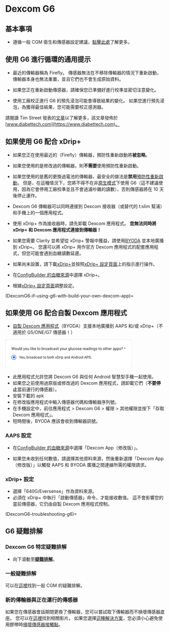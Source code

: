 # Dexcom G6

## 基本事項

-   遵循一般 CGM 衛生和傳感器設定建議，[點擊此處](../Hardware/GeneralCGMRecommendation.md)了解更多。

## 使用 G6 進行循環的通用提示

- 最近的傳輸器稱為 Firefly。 傳感器無法在不移除傳輸器的情況下重新啟動，傳輸器本身也無法重置，並且它們也不會生成原始資料。

- 如果您正在重新啟動傳感器，請確保您已準備好進行校準並密切注意變化。

- 使用工廠校正進行 G6 的預先浸泡可能會導致結果的變化。 如果您進行預先浸泡，為獲得最佳結果，您可能需要校正感測器。

請閱讀 Tim Street 發表的[文章](https://www.diabettech.com/artificial-pancreas/diy-looping-and-cgm/)以了解更多，該文章發佈於[www.diabettech.com](https://www.diabettech.com)。

## 如果使用 G6 配合 xDrip+

- 如果您正在使用最近的（Firefly）傳輸器，預防性重新啟動將**被忽略**。
- 如果您使用的是修改過的傳輸器，則**不需要**使用預防性重新啟動。
-   如果您使用的是舊的更換過電池的傳輸器，最安全的做法是**禁用**[預防性重新啟動](https://navid200.github.io/xDrip/docs/Preemptive-Restart.html)。 但是，在這種情況下，您將不得不在非[原生模式](https://navid200.github.io/xDrip/docs/Native-Algorithm.html)下使用 G6（這不建議使用，因為它會停用工廠校準並且不會過濾吵雜的讀數），否則傳感器將在 10 天後停止運作。
-   Dexcom G6 傳輸器可以同時連接到 Dexcom 接收器（或替代的 t:slim 幫浦）和手機上的一個應用程式。
-   使用 xDrip+ 作為接收器時，請先卸載 Dexcom 應用程式。 **您無法同時將 xDrip+ 和 Dexcom 應用程式連接到傳輸器！**
-   如果您需要 Clarity 並希望從 xDrip+ 警報中獲益，請使用[BYODA](DexcomG6-if-using-g6-with-build-your-own-dexcom-app) 並本地廣播到 xDrip+。 您還可以將 xDrip+ 用作官方 Dexcom 應用程式的配套應用程式，但您可能會遇到血糖讀數延遲。
-   如果尚未設置，請下載[xDrip+](https://github.com/NightscoutFoundation/xDrip)並按照[xDrip+ 設定頁面](../Configuration/xdrip.md)上的指示進行操作。
-   在[ConfigBuilder 的血糖來源](../Configuration/Config-Builder.md#bg-source)中選擇 xDrip+。

- 根據[xDrip+ 設定頁面](../Configuration/xdrip.md)調整設定。

(DexcomG6-if-using-g6-with-build-your-own-dexcom-app)=
## 如果使用 G6 配合自製 Dexcom 應用程式

-   [自製 Dexcom 應用程式](https://docs.google.com/forms/d/e/1FAIpQLScD76G0Y-BlL4tZljaFkjlwuqhT83QlFM5v6ZEfO7gCU98iJQ/viewform?fbzx=2196386787609383750)（BYODA）支援本地廣播到 AAPS 和/或 xDrip+（不適用於 G5/ONE/G7 傳感器！）

![BYODA 廣播選項](../images/BYODA.png)

-   此應用程式允許您將 Dexcom G6 與任何 Android 智慧型手機一起使用。
-   如果您之前使用過原版或修改過的 Dexcom 應用程式，請卸載它們（**不要停止**當前運行的傳感器）。
-   安裝下載的 apk
-   在修改版應用程式中輸入傳感器代碼和傳輸器序列號。
-   在手機設定中，前往應用程式 > Dexcom G6 > 權限 > 其他權限並按下「存取 Dexcom 應用程式」。
-   短時間後，BYODA 應該會收到傳輸器訊號。

### AAPS 設定

-   在[ConfigBuilder 的血糖來源](../Configuration/Config-Builder.md#bg-source)中選擇「Dexcom App（修改版）」。

-   如果您未收到任何數值，請選擇其他資料來源，然後重新選擇「Dexcom App（修改版）」以觸發 AAPS 和 BYODA 廣播之間連線所需的權限請求。

### xDrip+ 設定

-   選擇「640G/Eversense」作為資料來源。
-   必須在 xDrip+ 中執行「啟動傳感器」命令，才能接收數值。 這不會影響您的當前傳感器，它仍由自製 Dexcom 應用程式控制。


(DexcomG6-troubleshooting-g6)=
## G6 疑難排解

### Dexcom G6 特定疑難排解

-   向下滾動至[**疑難排解**](https://navid200.github.io/xDrip/docs/Dexcom_page.html)。

### 一般疑難排解

可以在[這裡](./GeneralCGMRecommendation.md#troubleshooting)找到一般 CGM 的疑難排解。

### 新的傳輸器與正在運行的傳感器

如果您在傳感器會話期間更換了傳輸器，您可以嘗試取下傳輸器而不損壞傳感器底座。 您可以在[這裡](https://navid200.github.io/xDrip/docs/Remove-transmitter.html)找到相關影片。 如果您選擇[這種解決方案](https://youtu.be/tx-kTsrkNUM)，您必須小心避免使用膠帶時[損壞傳感器接觸點](https://navid200.github.io/xDrip/docs/Petroleum-jelly-in-Dexcom-G6-Sensor.html)。
